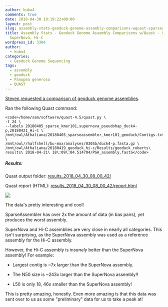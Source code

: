 ```yaml
---
author: kubu4
comments: true
date: 2018-04-30 19:19:22+00:00
layout: post
slug: assembly-stats-geoduck-genome-assembly-comparisons-wquast-sparseassembler-supernova-hi-c
title: Assembly Stats - Geoduck Genome Assembly Comparisons w/Quast - SparseAssembler,
  SuperNova, Hi-C
wordpress_id: 3304
author:
  - kubu4
categories:
  - Geoduck Genome Sequencing
tags:
  - assembly
  - geoduck
  - Panopea generosa
  - QUAST
---
```


[Steven requested a comparison of geoduck genome assemblies](https://github.com/RobertsLab/resources/issues/235).

Ran the following Quast command:


    
    <code>/home/sam/software/quast-4.5/quast.py \
    -t 24 \
    --labels 20180405_sparse_kmer101,supernova_pseudohap_duck4-p,20180421_Hi-C \
    /mnt/owl/Athaliana/20180405_sparseassembler_kmer101_geoduck/Contigs.txt \
    /mnt/owl//halfshell/bu-mox/analyses/0305b/duck4-p.fasta.gz \
    /mnt/owl/Athaliana/20180419_geoduck_hi-c/Results/geoduck_roberts\ results\ 2018-04-21\ 18\:09\:04.514704/PGA_assembly.fasta</code>





##### Results:



Quast output folder: [results_2018_04_30_08_00_42/](https://owl.fish.washington.edu/Athaliana/quast_results/results_2018_04_30_08_00_42/)

Quast report (HTML): [results_2018_04_30_08_00_42/report.html](https://owl.fish.washington.edu/Athaliana/quast_results/results_2018_04_30_08_00_42/report.html)

![](https://owl.fish.washington.edu/Athaliana/20180430_quast_sparse_sn_pga_comparison.png)

The data's pretty interesting and cool!

SparseAssembler has over 2x the amount of data (in bas pairs), yet produces the worst assembly.

SuperNova and Hi-C assemblies are very close in nearly all categories. This isn't surprising, as the SuperNova assembly was used as a reference assembly for the Hi-C assembly.

However, the Hi-C assembly is _insanely_ better than the SuperNova assembly! For example:





  * Largest contig is ~7x larger than the SuperNova assembly.


  * The N50 size is ~243x larger than the SuperNova assembly!!


  * L50 is only 18, 46x smaller than the SuperNova assembly!



This is pretty amazing, honestly. Even more amazing is that this data was sent over to us as some "preliminary" data for us to take a peak at!
